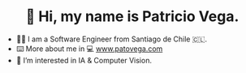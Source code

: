 <H1><CENTER> 👋 Hi, my name is Patricio Vega.</CENTER> </H1>


- 👨‍🎓 I am a Software Engineer from Santiago de Chile 🇨🇱. 
- ⌨️ More about me in :computer: www.patovega.com 
- 👀 I’m interested in  IA & Computer Vision.


<!---
patovega/patovega is a ✨ special ✨ repository because its `README.md` (this file) appears on your GitHub profile.
You can click the Preview link to take a look at your changes.
--->
